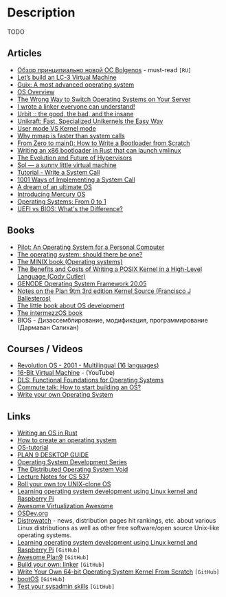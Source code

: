 # Description

TODO


## Articles

- [Обзор принципиально новой ОС Bolgenos](https://habr.com/ru/post/95107/) - must-read `[RU]`
- [Let’s build an LC-3 Virtual Machine](https://www.rodrigoaraujo.me/posts/lets-build-an-lc-3-virtual-machine/)
- [Guix: A most advanced operating system](https://ambrevar.xyz/guix-advance/)
- [OS Overview](https://andrewharvey4.wordpress.com/2010/07/31/operating-systems-notes/)
- [The Wrong Way to Switch Operating Systems on Your Server](https://figbert.com/posts/wrong-way-to-switch-server-os/)
- [I wrote a linker everyone can understand!](https://briancallahan.net/blog/20210609.html)
- [Urbit :: the good, the bad, and the insane](https://wejn.org/2021/02/urbit-good-bad-insane/)
- [Unikraft: Fast, Specialized Unikernels the Easy Way](https://arxiv.org/abs/2104.12721)
- [User mode VS Kernel mode](https://medium.com/@SagiDana/kernel-mode-vs-user-mode-784a5b1f4911)
- [Why mmap is faster than system calls](https://sasha-f.medium.com/why-mmap-is-faster-than-system-calls-24718e75ab37)
- [From Zero to main(): How to Write a Bootloader from Scratch](https://interrupt.memfault.com/blog/how-to-write-a-bootloader-from-scratch)
- [Writing an x86 bootloader in Rust that can launch vmlinux](https://vmm.dev/en/rust/krabs.md)
- [The Evolution and Future of Hypervisors](https://medium.com/@penberg/the-evolution-and-future-of-hypervisors-999f568f9a5d)
- [Sol — a sunny little virtual machine](https://rsms.me/sol-a-sunny-little-virtual-machine)
- [Tutorial - Write a System Call](https://brennan.io/2016/11/14/kernel-dev-ep3/)
- [1001 Ways of Implementing a System Call](https://x86.lol/generic/2019/07/04/kernel-entry.html)
- [A dream of an ultimate OS](https://okmij.org/ftp/papers/DreamOSPaper.html)
- [Introducing Mercury OS](https://uxdesign.cc/introducing-mercury-os-f4de45a04289)
- [Operating Systems: From 0 to 1](https://tuhdo.github.io/os01/)
- [UEFI vs BIOS: What's the Difference?](https://www.freecodecamp.org/news/uefi-vs-bios/)


## Books

- [Pilot: An Operating System for a Personal Computer](https://courses.cs.washington.edu/courses/cse550/20au/papers/CSE550.Pilot.pdf)
- [The operating system: should there be one?](https://citeseerx.ist.psu.edu/viewdoc/download?doi=10.1.1.715.9197&rep=rep1&type=pdf)
- [The MINIX book (Operating systems)](http://index-of.es/EBooks/Operating%20Systems%20Design%20&%20Implementation%203rd%20Edition(1).pdf)
- [The Benefits and Costs of Writing a POSIX Kernel in a High-Level Language (Cody Cutler)](https://pdos.csail.mit.edu/papers/biscuit:thesis.pdf)
- [GENODE Operating System Framework 20.05](https://genode.org/documentation/genode-foundations-20-05.pdf)
- [Notes on the Plan 9tm 3rd edition Kernel Source (Francisco J Ballesteros)](http://citeseerx.ist.psu.edu/viewdoc/download?doi=10.1.1.75.5409&rep=rep1&type=pdf)
- [The little book about OS development](https://littleosbook.github.io/)
- [The intermezzOS book](http://intermezzos.github.io/book/)
- BIOS - Дизассемблирование, модификация, программирование (Дармаван Салихан)


## Courses / Videos

- [Revolution OS - 2001 - Multilingual (16 languages)](https://youtu.be/Eluzi70O-P4)
- [16-Bit Virtual Machine](https://youtube.com/playlist?list=PLP29wDx6QmW5DdwpdwHCRJsEubS5NrQ9b) - (YouTube)
- [DLS: Functional Foundations for Operating Systems](https://blogs.cs.st-andrews.ac.uk/csblog/2018/01/24/dls-functional-foundations-for-operating-systems/)
- [Commute talk: How to start building an OS?](https://youtu.be/fqllFKjEZAo)
- [Write your own Operating System](https://youtube.com/playlist?list=PLHh55M_Kq4OApWScZyPl5HhgsTJS9MZ6M)


## Links

- [Writing an OS in Rust](https://os.phil-opp.com/)
- [How to create an operating system](https://samypesse.gitbook.io/how-to-create-an-operating-system/)
- [OS-tutorial](https://github.com/cfenollosa/os-tutorial)
- [PLAN 9 DESKTOP GUIDE](https://pspodcasting.net/dan/blog/2019/plan9_desktop.html)
- [Operating System Development Series](http://www.brokenthorn.com/Resources/OSDevIndex.html)
- [The Distributed Operating System Void](https://nivenly.com/lib/2021-04-02-operating-system-interface/)
- [Lecture Notes for CS 537](http://pages.cs.wisc.edu/~bart/537/lecturenotes/titlepage.html)
- [Roll your own toy UNIX-clone OS](http://www.jamesmolloy.co.uk/tutorial_html/)
- [Learning operating system development using Linux kernel and Raspberry Pi](https://s-matyukevich.github.io/raspberry-pi-os/)
- [Awesome Virtualization Awesome](https://github.com/Wenzel/awesome-virtualization)
- [OSDev.org](https://wiki.osdev.org/Main_Page)
- [Distrowatch](https://distrowatch.com/) - news, distribution pages hit rankings, etc. about various Linux distributions as well as other free software/open source Unix-like operating systems.
- [Learning operating system development using Linux kernel and Raspberry Pi](https://github.com/s-matyukevich/raspberry-pi-os) `[GitHub]`
- [Awesome Plan9](https://github.com/henesy/awesome-plan9) `[GitHub]`
- [Build your own: linker](https://github.com/andrewhalle/byo-linker) `[GitHub]`
- [Write Your Own 64-bit Operating System Kernel From Scratch](https://github.com/davidcallanan/os-series) `[GitHub]`
- [bootOS](https://github.com/nanochess/bootOS) `[GitHub]`
- [Test your sysadmin skills](https://github.com/trimstray/test-your-sysadmin-skills) `[GitHub]`
